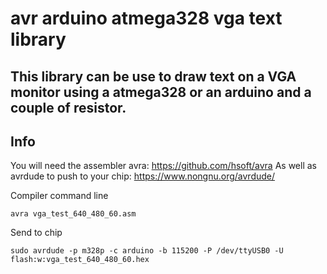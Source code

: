# avr arduino atmega328 vga text library

## This library can be use to draw text on a VGA monitor using a atmega328 or an arduino and a couple of resistor.


## Info

You will need the assembler avra: https://github.com/hsoft/avra
As well as avrdude to push to your chip: https://www.nongnu.org/avrdude/

Compiler command line

```
avra vga_test_640_480_60.asm
```

Send to chip

```
sudo avrdude -p m328p -c arduino -b 115200 -P /dev/ttyUSB0 -U flash:w:vga_test_640_480_60.hex
```